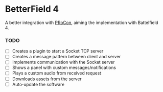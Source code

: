 # BetterField 4

A better integration with [PRoCon](https://github.com/AdKats/Procon-1), aiming the implementation with Battelfield 4.

### TODO

- [ ] Creates a plugin to start a Socket TCP server
- [ ] Creates a message pattern between client and server
- [ ] Implements communication with the Socket server
- [ ] Shows a panel with custom messages/notifications
- [ ] Plays a custom audio from received request
- [ ] Downloads assets from the server
- [ ] Auto-update the software